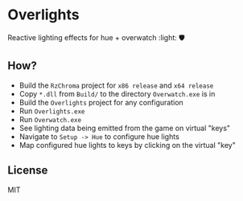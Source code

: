 # Overlights

Reactive lighting effects for hue + overwatch :light: :shield:

## How?

+ Build the `RzChroma` project for `x86 release` and `x64 release`
+ Copy `*.dll` from `Build/` to the directory `Overwatch.exe` is in
+ Build the `Overlights` project for any configuration
+ Run `Overlights.exe`
+ Run `Overwatch.exe`
+ See lighting data being emitted from the game on virtual "keys"
+ Navigate to `Setup -> Hue` to configure hue lights
+ Map configured hue lights to keys by clicking on the virtual "key" 

## License

MIT